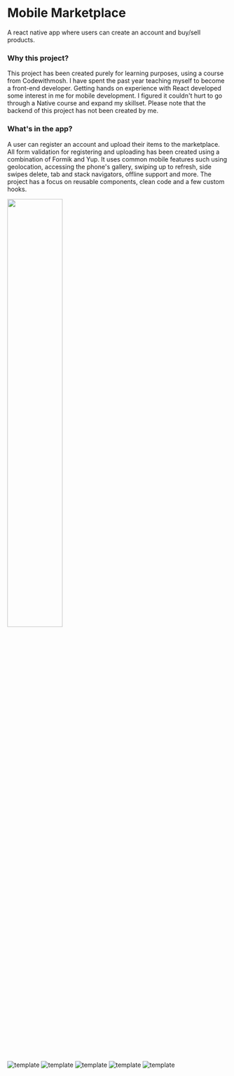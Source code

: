 # Mobile Marketplace

A react native app where users can create an account and buy/sell products.

### Why this project?

This project has been created purely for learning purposes, using a course from Codewithmosh. I have spent the past year teaching myself to become a front-end developer. Getting hands on experience with React developed some interest in me for mobile development. I figured it couldn't hurt to go through a Native course and expand my skillset. Please note that the backend of this project has not been created by me.

### What's in the app?

A user can register an account and upload their items to the marketplace. All form validation for registering and uploading has been created using a combination of Formik and Yup. It uses common mobile features such using geolocation, accessing the phone's gallery, swiping up to refresh, side swipes delete, tab and stack navigators, offline support and more. The project has a focus on reusable components, clean code and a few custom hooks.

<img src="/app/assets/screen4.png" width=50% height=50%>

![template](/app/assets/screen4.png)
![template](/app/assets/screen5.png)
![template](/app/assets/screen1.png)
![template](/app/assets/screen2.png)
![template](/app/assets/screen3.png)
